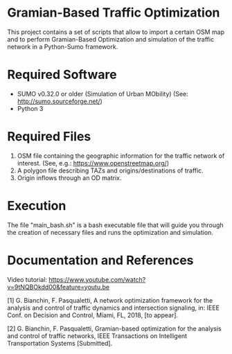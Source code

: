 # Gramian-Based Traffic Optimization

This project contains a set of scripts that allow to import a certain OSM map and to perform 
Gramian-Based Optimization and simulation of the traffic network in a Python-Sumo framework.

# Required Software
* SUMO v0.32.0 or older (Simulation of Urban MObility)
  (See: http://sumo.sourceforge.net/)
* Python 3

# Required Files
1) OSM file containing the geographic information for the traffic network of interest.
   (See, e.g.: https://www.openstreetmap.org/)
2) A polygon file describing TAZs and origins/destinations of traffic.
3) Origin inflows through an OD matrix.

# Execution
The file "main_bash.sh" is a bash executable file that will guide you through the creation of
necessary files and runs the optimization and simulation.


# Documentation and References
Video tutorial: https://www.youtube.com/watch?v=9tNQBOkdd00&feature=youtu.be

[1] G. Bianchin, F. Pasqualetti, A network optimization framework for the analysis and control of traffic dynamics and intersection signaling, in: IEEE Conf. on Decision and Control, Miami, FL, 2018, [to appear].

[2] G. Bianchin, F. Pasqualetti, Gramian-based optimization for the analysis and control of traffic networks, IEEE Transactions on Intelligent Transportation Systems [Submitted].
